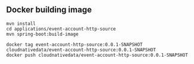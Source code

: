 

## Docker building image

```shell
mvn install
cd applications/event-account-http-source
mvn spring-boot:build-image
```

```shell
docker tag event-account-http-source:0.0.1-SNAPSHOT cloudnativedata/event-account-http-source:0.0.1-SNAPSHOT
docker push cloudnativedata/event-account-http-source:0.0.1-SNAPSHOT
```
